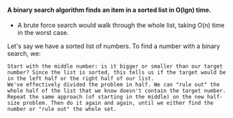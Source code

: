 #### A binary search algorithm finds an item in a sorted list in O(lgn) time.

 - A brute force search would walk through the whole list, taking O(n) time in the worst case.

Let's say we have a sorted list of numbers. To find a number with a binary search, we:

    Start with the middle number: is it bigger or smaller than our target number? Since the list is sorted, this tells us if the target would be in the left half or the right half of our list.
    We've effectively divided the problem in half. We can "rule out" the whole half of the list that we know doesn't contain the target number.
    Repeat the same approach (of starting in the middle) on the new half-size problem. Then do it again and again, until we either find the number or "rule out" the whole set.
